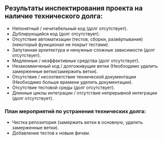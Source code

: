 ## Результаты инспектирования проекта на наличие технического долга:
* Непонятный / нечитабельный код (долг отсутствует).
* Дублирующийся код (долг отсутствует).
* Отсутствие автоматизации (тестов, сборки, развёртывания) (некоторый функционал не покрыт тестами).
* Запутанная архитектура и ненужные сложные зависимости (долг отсутствует).
* Медленные / неэффективные средства (долг отсутствует).
* Незакоммиченый код / долгоживущие ветки (Необходимо удалить замерженные ветки/замержить ветки).
* Отсутствие / несоответствие технической документации (Необходимо больше времени уделить документации).
* Отсутствие тестовой среды (долг отсутствует).
* Длинные циклы интеграции / отсутствие непрерывной интеграции (долг отсутствует).

### План мероприятий по устранения технических долга:
* Чистка репозитория (замержить ветки в основную, удалить замерженные ветки).
* Добавление тестов к новым фичам.
